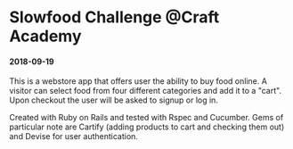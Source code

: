 # Slowfood Challenge @Craft Academy
#### 2018-09-19

This is a webstore app that offers user the ability to buy food online. A visitor can select food from four different categories and add it to a "cart". Upon checkout the user will be asked to signup or log in.

Created with Ruby on Rails and tested with Rspec and Cucumber. Gems of particular note are Cartify (adding products to cart and checking them out) and Devise for user authentication.